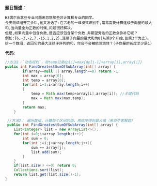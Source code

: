 **题目描述**：

    HZ偶尔会拿些专业问题来忽悠那些非计算机专业的同学。
    今天测试组开完会后,他又发话了:在古老的一维模式识别中,常常需要计算连续子向量的最大和,当向量全为正数的时候,问题很好解决。
    但是,如果向量中包含负数,是否应该包含某个负数,并期望旁边的正数会弥补它呢？
    例如:{6,-3,-2,7,-15,1,2,2},连续子向量的最大和为8(从第0个开始,到第3个为止)。
    给一个数组，返回它的最大连续子序列的和，你会不会被他忽悠住？(子向量的长度至少是1)

**代码**:
```Java
//方法1：`动态规划`，用temp记录dp[i]=max{dp[i-1]+array[i],array[i]}
public int FindGreatestSumOfSubArray(int[] array) {
        if(array==null || array.length==0) return -1;
        int max = array[0];
        int temp = array[0];
        for(int i=1;i<array.length;i++)
        {
            temp = Math.max(temp+array[i],array[i]); //关键代码
            max = Math.max(max,temp);
        }
        return max;
    }
```
```Java
 //方法2： 遍历数组，计算每个区间的值，再排序得到最大值（来自牛客解题）
 public int FindGreatestSumOfSubArray(int[] array) {
    List<Integer> list = new ArrayList<>();
    for(int i=0;i<array.length;i++){
        int sum = 0;
        for(int j=i;j<array.length;j++){
            sum += array[j];
            list.add(sum);
        }
    }
    if(list.size() <=0) return 0;
    Collections.sort(list);
    return list.get(list.size()-1);
}
```
